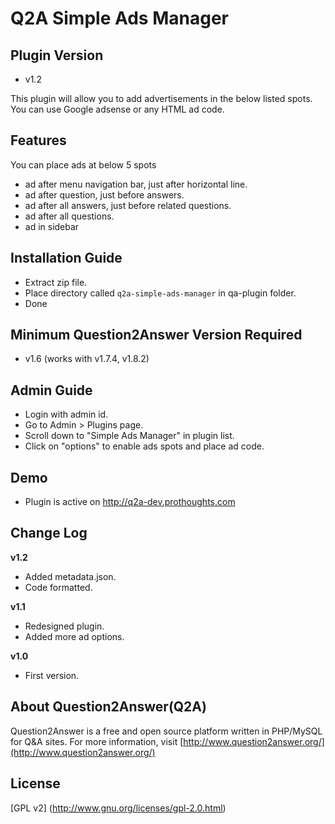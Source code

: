 Q2A Simple Ads Manager
======================

Plugin Version
--------------
- v1.2

This plugin will allow you to add advertisements in the below listed spots. You can use Google adsense or any HTML ad code. 

Features
--------
You can place ads at below 5 spots
- ad after menu navigation bar, just after horizontal line.
- ad after question, just before answers.
- ad after all answers, just before related questions.
- ad after all questions.
- ad in sidebar

Installation Guide
------------------
- Extract zip file.
- Place directory called `q2a-simple-ads-manager` in qa-plugin folder.
- Done

Minimum Question2Answer Version Required
----------------------------------------
- v1.6 (works with v1.7.4, v1.8.2)

Admin Guide
-----------
- Login with admin id.
- Go to Admin > Plugins page.
- Scroll down to "Simple Ads Manager" in plugin list.
- Click on "options" to enable ads spots and place ad code.

Demo
----
- Plugin is active on http://q2a-dev.prothoughts.com

Change Log
----------
**v1.2**
* Added metadata.json.
* Code formatted.

**v1.1**
* Redesigned plugin.
* Added more ad options.

**v1.0**
* First version.

About Question2Answer(Q2A)
---------------------
Question2Answer is a free and open source platform written in PHP/MySQL for Q&A sites. For more information, visit [http://www.question2answer.org/](http://www.question2answer.org/)

License
-------
[GPL v2] (http://www.gnu.org/licenses/gpl-2.0.html)
